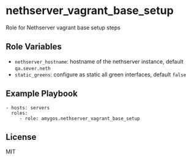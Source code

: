 nethserver_vagrant_base_setup
=========

Role for Nethserver vagrant base setup steps

Role Variables
--------------

* `nethserver_hostname`: hostname of the nethserver instance, default `qa.sever.neth`
* `static_greens`: configure as static all green interfaces, default `false`

Example Playbook
----------------

    - hosts: servers
      roles:
         - role: amygos.nethserver_vagrant_base_setup

License
-------

MIT
